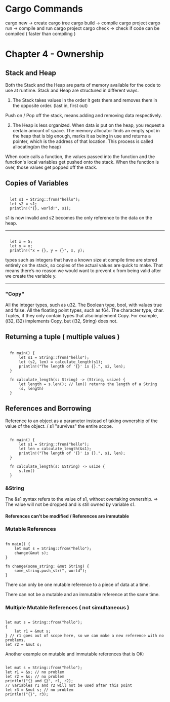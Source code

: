 # Cargo Commands

cargo new -> create cargo tree
cargo build  -> compile cargo project
cargo run -> compile and run cargo project
cargo check -> check if code can be compiled ( faster than compiling )


# Chapter 4 - Ownership

## Stack and Heap

Both the Stack and the Heap are parts of memory available for the code to use at runtime.
Stack and Heap are structured in different ways.

1. The Stack takes values in the order it gets them and removes them in the opposite order.
(last in, first out)

Push on / Pop off the stack, means adding and removing data respectively.

2. The Heap is less organized. When data is put on the heap, you request a certain amount
of space. The memory allocator finds an empty spot in the heap that is big enough, marks it as
being in use and returns a pointer, which is the address of that location. This process is called
allocating(on the heap)

When code calls a function, the values passed into the function and the function's local variables get pushed onto the stack.
When the function is over, those values get popped off the stack.

## Copies of Variables

<code>
  let s1 = String::from("hello");
  let s2 = s1;
  println!("{}, world!", s1);
</code>

s1 is now invalid and s2 becomes the only reference to the data on the heap.

-----

<code>
  let x = 5;
  let y = x;
  println!("x = {}, y = {}", x, y);
</code>

types such as integers that have a known size at compile time are stored entirely on the stack, so copies of the actual values are quick to make. That means there’s no reason we would want to prevent x from being valid after we create the variable y.

-----

### "Copy"

All the integer types, such as u32.
The Boolean type, bool, with values true and false.
All the floating point types, such as f64.
The character type, char.
Tuples, if they only contain types that also implement Copy. For example, (i32, i32) implements Copy, but (i32, String) does not.

## Returning a tuple ( multiple values )

<code>
  fn main() {
      let s1 = String::from("hello");
      let (s2, len) = calculate_length(s1);
      println!("The length of '{}' is {}.", s2, len);
  }
</code>

<code>
  fn calculate_length(s: String) -> (String, usize) {
      let length = s.len(); // len() returns the length of a String
      (s, length)
  }
</code>

## References and Borrowing

Reference to an object as a parameter instead of taking ownership of the value of the object. / s1 "survives" the entire scope.

<code>
  fn main() {
      let s1 = String::from("hello");
      let len = calculate_length(&s1);
      println!("The length of '{}' is {}.", s1, len);
  }
</code>

<code>
  fn calculate_length(s: &String) -> usize {
      s.len()
  }
</code>

### &String

The &s1 syntax refers to the value of s1, without overtaking ownership. => The value will not be dropped and is still owned by variable s1.

#### References can't be modified / References are immutable

### Mutable References

<code>
fn main() {
    let mut s = String::from("hello");
    change(&mut s);
}
</code>

<code>
fn change(some_string: &mut String) {
    some_string.push_str(", world");
}
</code>

There can only be one mutable reference to a piece of data at a time.

There can not be a mutable and an immutable reference at the same time.

### Multiple Mutable References ( not simultaneous )

<code>
let mut s = String::from("hello");
{
    let r1 = &mut s;
} // r1 goes out of scope here, so we can make a new reference with no problems.
let r2 = &mut s;
</code>

Another example on mutable and immutable references that is OK:

<code>
let mut s = String::from("hello");
let r1 = &s; // no problem
let r2 = &s; // no problem
println!("{} and {}", r1, r2);
// variables r1 and r2 will not be used after this point
let r3 = &mut s; // no problem
println!("{}", r3);
</code>

